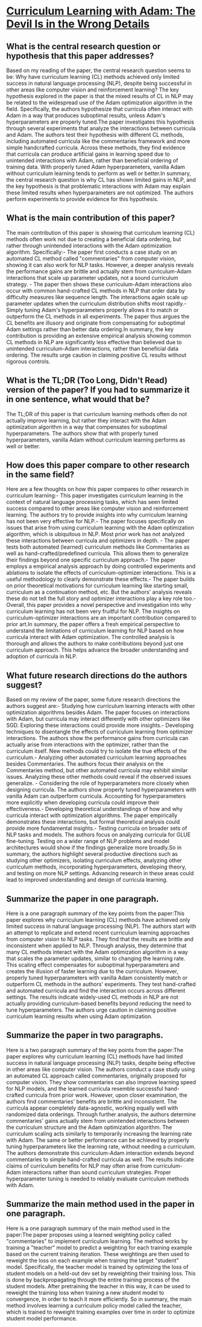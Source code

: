 # [Curriculum Learning with Adam: The Devil Is in the Wrong Details](https://arxiv.org/abs/2308.12202)

## What is the central research question or hypothesis that this paper addresses?

Based on my reading of the paper, the central research question seems to be: Why have curriculum learning (CL) methods achieved only limited success in natural language processing (NLP), despite being successful in other areas like computer vision and reinforcement learning? The key hypothesis explored in the paper is that the mixed results of CL in NLP may be related to the widespread use of the Adam optimization algorithm in the field. Specifically, the authors hypothesize that curricula often interact with Adam in a way that produces suboptimal results, unless Adam's hyperparameters are properly tuned.The paper investigates this hypothesis through several experiments that analyze the interactions between curricula and Adam. The authors test their hypothesis with different CL methods, including automated curricula like the commentaries framework and more simple handcrafted curricula. Across these methods, they find evidence that curricula can produce artificial gains in learning speed due to unintended interactions with Adam, rather than beneficial ordering of training data. With properly tuned Adam hyperparameters, vanilla Adam without curriculum learning tends to perform as well or better.In summary, the central research question is why CL has shown limited gains in NLP, and the key hypothesis is that problematic interactions with Adam may explain these limited results when hyperparameters are not optimized. The authors perform experiments to provide evidence for this hypothesis.


## What is the main contribution of this paper?

The main contribution of this paper is showing that curriculum learning (CL) methods often work not due to creating a beneficial data ordering, but rather through unintended interactions with the Adam optimization algorithm. Specifically:- The paper first conducts a case study on an automated CL method called "commentaries" from computer vision, showing it can also work for NLP tasks. However, a deeper analysis reveals the performance gains are brittle and actually stem from curriculum-Adam interactions that scale up parameter updates, not a sound curriculum strategy. - The paper then shows these curriculum-Adam interactions also occur with common hand-crafted CL methods in NLP that order data by difficulty measures like sequence length. The interactions again scale up parameter updates when the curriculum distribution shifts most rapidly.- Simply tuning Adam's hyperparameters properly allows it to match or outperform the CL methods in all experiments. The paper thus argues the CL benefits are illusory and originate from compensating for suboptimal Adam settings rather than better data ordering.In summary, the key contribution is providing an extensive empirical analysis showing common CL methods in NLP are significantly less effective than believed due to unintended curriculum-Adam interactions, rather than beneficial data ordering. The results urge caution in claiming positive CL results without rigorous controls.


## What is the TL;DR (Too Long, Didn't Read) version of the paper? If you had to summarize it in one sentence, what would that be?

The TL;DR of this paper is that curriculum learning methods often do not actually improve learning, but rather they interact with the Adam optimization algorithm in a way that compensates for suboptimal hyperparameters. The authors show that with properly tuned hyperparameters, vanilla Adam without curriculum learning performs as well or better.


## How does this paper compare to other research in the same field?

Here are a few thoughts on how this paper compares to other research in curriculum learning:- This paper investigates curriculum learning in the context of natural language processing tasks, which has seen limited success compared to other areas like computer vision and reinforcement learning. The authors try to provide insights into why curriculum learning has not been very effective for NLP.- The paper focuses specifically on issues that arise from using curriculum learning with the Adam optimization algorithm, which is ubiquitous in NLP. Most prior work has not analyzed these interactions between curricula and optimizers in depth. - The paper tests both automated (learned) curriculum methods like Commentaries as well as hand-crafted/predefined curricula. This allows them to generalize their findings beyond one specific curriculum approach.- The paper employs a empirical analysis approach by doing controlled experiments and ablations to isolate the effects of curriculum-optimizer interactions. This is a useful methodology to clearly demonstrate these effects.- The paper builds on prior theoretical motivations for curriculum learning like starting small, curriculum as a continuation method, etc. But the authors' analysis reveals these do not tell the full story and optimizer interactions play a key role too.- Overall, this paper provides a novel perspective and investigation into why curriculum learning has not been very fruitful for NLP. The insights on curriculum-optimizer interactions are an important contribution compared to prior art.In summary, the paper offers a fresh empirical perspective to understand the limitations of curriculum learning for NLP based on how curricula interact with Adam optimization. The controlled analysis is thorough and allows the authors to make contributions beyond just one curriculum approach. This helps advance the broader understanding and adoption of curricula in NLP.


## What future research directions do the authors suggest?

Based on my review of the paper, some future research directions the authors suggest are:- Studying how curriculum learning interacts with other optimization algorithms besides Adam. The paper focuses on interactions with Adam, but curricula may interact differently with other optimizers like SGD. Exploring these interactions could provide more insights.- Developing techniques to disentangle the effects of curriculum learning from optimizer interactions. The authors show the performance gains from curricula can actually arise from interactions with the optimizer, rather than the curriculum itself. New methods could try to isolate the true effects of the curriculum.- Analyzing other automated curriculum learning approaches besides Commentaries. The authors focus their analysis on the Commentaries method, but other automated curricula may exhibit similar issues. Analyzing these other methods could reveal if the observed issues generalize. - Considering the role of hyperparameters more closely when designing curricula. The authors show properly tuned hyperparameters with vanilla Adam can outperform curricula. Accounting for hyperparameters more explicitly when developing curricula could improve their effectiveness.- Developing theoretical understandings of how and why curricula interact with optimization algorithms. The paper empirically demonstrates these interactions, but formal theoretical analysis could provide more fundamental insights.- Testing curricula on broader sets of NLP tasks and models. The authors focus on analyzing curricula for GLUE fine-tuning. Testing on a wider range of NLP problems and model architectures would show if the findings generalize more broadly.So in summary, the authors highlight several productive directions such as studying other optimizers, isolating curriculum effects, analyzing other curriculum methods, incorporating hyperparameters, developing theory, and testing on more NLP settings. Advancing research in these areas could lead to improved understanding and design of curricula learning.


## Summarize the paper in one paragraph.

Here is a one paragraph summary of the key points from the paper:This paper explores why curriculum learning (CL) methods have achieved only limited success in natural language processing (NLP). The authors start with an attempt to replicate and extend recent curriculum learning approaches from computer vision to NLP tasks. They find that the results are brittle and inconsistent when applied to NLP. Through analysis, they determine that many CL methods interact with the Adam optimization algorithm in a way that scales the parameter updates, similar to changing the learning rate. This scaling effect compensates for suboptimal hyperparameters and creates the illusion of faster learning due to the curriculum. However, properly tuned hyperparameters with vanilla Adam consistently match or outperform CL methods in the authors' experiments. They test hand-crafted and automated curricula and find the interaction occurs across different settings. The results indicate widely-used CL methods in NLP are not actually providing curriculum-based benefits beyond reducing the need to tune hyperparameters. The authors urge caution in claiming positive curriculum learning results when using Adam optimization.


## Summarize the paper in two paragraphs.

Here is a two paragraph summary of the key points from the paper:The paper explores why curriculum learning (CL) methods have had limited success in natural language processing (NLP) tasks, despite being effective in other areas like computer vision. The authors conduct a case study using an automated CL approach called commentaries, originally proposed for computer vision. They show commentaries can also improve learning speed for NLP models, and the learned curricula resemble successful hand-crafted curricula from prior work. However, upon closer examination, the authors find commentaries' benefits are brittle and inconsistent. The curricula appear completely data-agnostic, working equally well with randomized data orderings. Through further analysis, the authors determine commentaries' gains actually stem from unintended interactions between the curriculum structure and the Adam optimization algorithm. The curriculum scaling acts similarly to temporarily increasing the learning rate with Adam. The same or better performance can be achieved by properly tuning hyperparameters like the learning rate, without needing a curriculum. The authors demonstrate this curriculum-Adam interaction extends beyond commentaries to simple hand-crafted curricula as well. The results indicate claims of curriculum benefits for NLP may often arise from curriculum-Adam interactions rather than sound curriculum strategies. Proper hyperparameter tuning is needed to reliably evaluate curriculum methods with Adam.


## Summarize the main method used in the paper in one paragraph.

Here is a one paragraph summary of the main method used in the paper:The paper proposes using a learned weighting policy called "commentaries" to implement curriculum learning. The method works by training a "teacher" model to predict a weighting for each training example based on the current training iteration. These weightings are then used to reweight the loss on each example when training the target "student" model. Specifically, the teacher model is trained by optimizing the loss of student models on a held-out dev set by reweighting their training loss. This is done by backpropagating through the entire training process of the student models. After pretraining the teacher in this way, it can be used to reweight the training loss when training a new student model to convergence, in order to teach it more efficiently. So in summary, the main method involves learning a curriculum policy model called the teacher, which is trained to reweight training examples over time in order to optimize student model performance.
